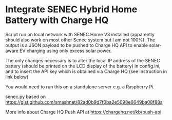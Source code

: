 # Integrate SENEC Hybrid Home Battery with Charge HQ
Script run on local network with SENEC.Home V3 installed (apparently should also work on most other Senec system but I am not 100%). The output is a JSON payload to be pushed to Charge HQ API to enable solar-aware EV charging using only excess solar power. 

The only changes necessary is to alter the local IP address of the SENEC battery (should be printed on the LCD display of the battery) in config.ini, and to insert the API key which is obtained via Charge HQ (see instruction in link below)

You would need to run this on a standalone server e.g. a Raspberry Pi. 

senec.py based on https://gist.github.com/smashnet/82ad0b9d7f0ba2e5098e6649ba08f88a

More info about Charge HQ Push API at https://chargehq.net/kb/push-api
